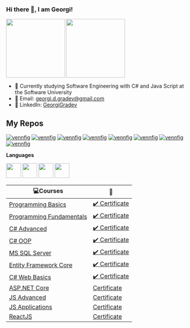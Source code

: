 ### Hi there 👋, I am Georgi! ###

<div>
  <img height="160" align="left" src="https://github-readme-stats.vercel.app/api?username=GeorgiGradev&count_private=true&true&hide=issues&show_icons=true" />
  <img height="160" src="https://github-readme-stats.vercel.app/api/top-langs/?username=GeorgiGradev&layout=compact" />
</div>

- 🌱 Currently studying Software Engineering with C# and Java Script at the Software University
- 💌 Email: georgi.d.gradev@gmail.com
- 💼 LinkedIn: <a href="https://www.linkedin.com/in/georgi-gradev-98b46b207/">GeorgiGradev</a>  


## My Repos ## 
[![vennfig](https://github-readme-stats.vercel.app/api/pin/?username=GeorgiGradev&repo=MyFitnessApp&show_owner=false)](https://github.com/GeorgiGradev/MyFitnessApp)
[![vennfig](https://github-readme-stats.vercel.app/api/pin/?username=GeorgiGradev&repo=JavaScript&show_owner=false)](https://github.com/GeorgiGradev/JavaScript)
[![vennfig](https://github-readme-stats.vercel.app/api/pin/?username=GeorgiGradev&repo=CSharp_Web&show_owner=false)](https://github.com/GeorgiGradev/CSharp-Web)
[![vennfig](https://github-readme-stats.vercel.app/api/pin/?username=GeorgiGradev&repo=HTML_CSS&show_owner=false)](https://github.com/GeorgiGradev/HTML_CSS)
[![vennfig](https://github-readme-stats.vercel.app/api/pin/?username=GeorgiGradev&repo=CSharp_DataBases&show_owner=false)](https://github.com/GeorgiGradev/CSharp_DataBases)
[![vennfig](https://github-readme-stats.vercel.app/api/pin/?username=GeorgiGradev&repo=CSharp_OOP&show_owner=false)](https://github.com/GeorgiGradev/CSharp_OOP)
[![vennfig](https://github-readme-stats.vercel.app/api/pin/?username=GeorgiGradev&repo=SoftwareUniversity&show_owner=false)](https://github.com/GeorgiGradev/SoftwareUniversity)
[![vennfig](https://github-readme-stats.vercel.app/api/pin/?username=GeorgiGradev&repo=FreeCodeCamp&show_owner=false)](https://github.com/GeorgiGradev/FreeCodeCamp)




**Languages**  

<code><img height="40" src="https://seeklogo.com/images/C/c-sharp-c-logo-02F17714BA-seeklogo.com.png"></code>
<code><img height="40" src="https://pbs.twimg.com/profile_images/378800000539531860/2c45151a4a11d3a3c8e71bb34dd069d6.png"></code>
<code><img height="40" src="https://fiverr-res.cloudinary.com/images/t_main1,q_auto,f_auto,q_auto,f_auto/gigs/124446395/original/b68691adbfd454ea4173b4f213f9b7b11a5c426e/create-er-diagrams-develop-database-offer-tech-support.png"></code>
<code><img height="40" src="https://encrypted-tbn0.gstatic.com/images?q=tbn:ANd9GcTTnlf8RZSA2jnQPDUql_UmSztuFLmp8U6h2A&usqp=CAU"></code>





|💻**Courses**|:scroll:| 
|---|---|
|<a href="https://softuni.bg/trainings/2768/programming-basics-with-c-sharp-february-2020" > Programming Basics </a>   | <a href="https://softuni.bg/certificates/details/78269/a530cc62"> :heavy_check_mark: Certificate</a> |
|<a href="https://softuni.bg/trainings/2830/csharp-fundamentals-may-2020"> Programming Fundamentals </a>| <a href="https://softuni.bg/certificates/details/86139/e3e9bca2"> :heavy_check_mark: Certificate</a> |
|<a href="https://softuni.bg/trainings/3007/csharp-advanced-september-2020"> C# Advanced </a>| <a href="https://softuni.bg/certificates/details/90305/9b30f535"> :heavy_check_mark: Certificate</a> |
|<a href="https://softuni.bg/trainings/3008/csharp-oop-october-2020"> C# OOP </a>| <a href="https://softuni.bg/certificates/details/95758/e3b4d5f3"> :heavy_check_mark: Certificate</a> |
|<a href="https://softuni.bg/trainings/3272/ms-sql-january-2021"> MS SQL Server </a>| <a href="https://softuni.bg/certificates/details/97804/360d4ae1"> :heavy_check_mark: Certificate</a> |
|<a href="https://softuni.bg/trainings/3221/entity-framework-core-february-2021"> Entity Framework Core </a>| <a href="https://softuni.bg/certificates/details/102585/6e49f8fd">  :heavy_check_mark: Certificate</a> |
|<a href="https://softuni.bg/trainings/3353/csharp-web-basics-basics-may-2021"> C# Web Basics </a>| <a href="https://softuni.bg/certificates/details/109530/00f444f9">  :heavy_check_mark: Certificate</a> |
|<a href="https://softuni.bg/trainings/3354/asp-dot-net-core-june-2021"> ASP.NET Core </a>| <a href=""> Certificate</a> |
|<a href="https://softuni.bg/trainings/3487/js-advanced-september-2021"> JS Advanced </a>| <a href=""> Certificate</a> |
|<a href="https://softuni.bg/trainings/3488/js-applications-october-2021"> JS Applications </a>| <a href=""> Certificate</a> |
|<a href="https://softuni.bg/trainings/3497/reactjs-november-2021"> ReactJS </a>| <a href=""> Certificate</a> |
